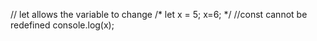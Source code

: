  // let allows the variable to change
/* let  x = 5;
x=6; */
//const cannot be redefined
console.log(x);

